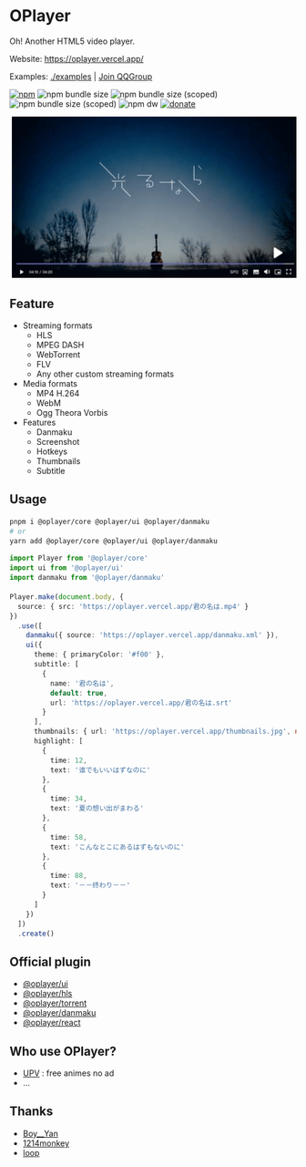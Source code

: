 # OPlayer

Oh! Another HTML5 video player.

Website: https://oplayer.vercel.app/

Examples: [./examples](./examples) | [Join QQGroup](https://jq.qq.com/?_wv=1027&k=YzsRgkXB)

[![npm](https://img.shields.io/npm/v/@oplayer/core?style=flat-square&color=fb3e44)](https://www.npmjs.com/package/@oplayer/core)
![npm bundle size](https://img.shields.io/bundlephobia/minzip/@oplayer/core?style=flat-square&label=core)
![npm bundle size (scoped)](https://img.shields.io/bundlephobia/minzip/@oplayer/ui?style=flat-square&label=ui)
![npm bundle size (scoped)](https://img.shields.io/bundlephobia/minzip/@oplayer/react?style=flat-square&label=react)
![npm dw](https://img.shields.io/npm/dw/@oplayer/core?style=flat-square)
[![donate](https://img.shields.io/badge/$-donate-ff69b4.svg?style=flat-square)](https://paypal.me/ShiYiYa)

![oplayer](./oplayer.png)

## Feature

- Streaming formats
  - HLS
  - MPEG DASH
  - WebTorrent
  - FLV
  - Any other custom streaming formats
- Media formats
  - MP4 H.264
  - WebM
  - Ogg Theora Vorbis
- Features
  - Danmaku
  - Screenshot
  - Hotkeys
  - Thumbnails
  - Subtitle

## Usage

```bash
pnpm i @oplayer/core @oplayer/ui @oplayer/danmaku
# or
yarn add @oplayer/core @oplayer/ui @oplayer/danmaku
```

```ts
import Player from '@oplayer/core'
import ui from '@oplayer/ui'
import danmaku from '@oplayer/danmaku'

Player.make(document.body, {
  source: { src: 'https://oplayer.vercel.app/君の名は.mp4' }
})
  .use([
    danmaku({ source: 'https://oplayer.vercel.app/danmaku.xml' }),
    ui({
      theme: { primaryColor: '#f00' },
      subtitle: [
        {
          name: '君の名は',
          default: true,
          url: 'https://oplayer.vercel.app/君の名は.srt'
        }
      ],
      thumbnails: { url: 'https://oplayer.vercel.app/thumbnails.jpg', number: 100 },
      highlight: [
        {
          time: 12,
          text: '谁でもいいはずなのに'
        },
        {
          time: 34,
          text: '夏の想い出がまわる'
        },
        {
          time: 58,
          text: 'こんなとこにあるはずもないのに'
        },
        {
          time: 88,
          text: '－－终わり－－'
        }
      ]
    })
  ])
  .create()
```

## Official plugin

- [@oplayer/ui](./packages//ui/)
- [@oplayer/hls](./packages/hls/)
- [@oplayer/torrent](./packages/torrent/)
- [@oplayer/danmaku](./packages/danmaku/)
- [@oplayer/react](./packages/react/)

## Who use OPlayer?

- [UPV](https://月色真美.life) : free animes no ad
- ...

## Thanks

- [Boy\_\_Yan](https://www.iconfont.cn/collections/detail?cid=40262)
- [1214monkey](https://www.iconfont.cn/collections/detail?spm=a313x.7781069.0.da5a778a4&cid=12086)
- [loop](https://www.iconfont.cn/collections/detail?spm=a313x.7781069.0.da5a778a4&cid=15901)
